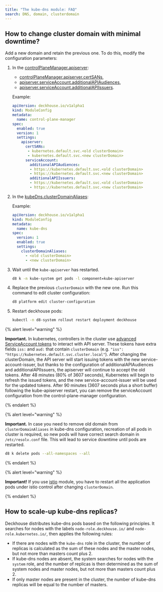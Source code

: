 ```yaml
---
title: "The kube-dns module: FAQ"
search: DNS, domain, clusterdomain
---
```


## How to change cluster domain with minimal downtime?

Add a new domain and retain the previous one. To do this, modify the configuration parameters:

1. In the [controlPlaneManager.apiserver](../control-plane-manager/configuration.html):

   - [controlPlaneManager.apiserver.certSANs](../control-plane-manager/configuration.html#parameters-apiserver-certsans),
   - [apiserver.serviceAccount.additionalAPIAudiences](../control-plane-manager/configuration.html#parameters-apiserver-serviceaccount-additionalapiaudiences),
   - [apiserver.serviceAccount.additionalAPIIssuers](../control-plane-manager/configuration.html#parameters-apiserver-serviceaccount-additionalapiissuers).

   Example:

   ```yaml
   apiVersion: deckhouse.io/v1alpha1
   kind: ModuleConfig
   metadata:
     name: control-plane-manager
   spec:
     enabled: true
     version: 1
     settings:
       apiserver:
         certSANs:
          - kubernetes.default.svc.<old clusterDomain>
          - kubernetes.default.svc.<new clusterDomain>
         serviceAccount:
           additionalAPIAudiences:
           - https://kubernetes.default.svc.<old clusterDomain>
           - https://kubernetes.default.svc.<new clusterDomain>
           additionalAPIIssuers:
           - https://kubernetes.default.svc.<old clusterDomain>
           - https://kubernetes.default.svc.<new clusterDomain>
   ```

1. In the [kubeDns.clusterDomainAliases](configuration.html#parameters):

   Example:

   ```yaml
   apiVersion: deckhouse.io/v1alpha1
   kind: ModuleConfig
   metadata:
     name: kube-dns
   spec:
     version: 1
     enabled: true
     settings:
       clusterDomainAliases:
         - <old clusterDomain>
         - <new clusterDomain>
   ```

1. Wait until the `kube-apiserver` has restarted.

   ```bash
   d8 k -n kube-system get pods -l component=kube-apiserver
   ```

1. Replace the previous `clusterDomain` with the new one. Run this command to edit cluster configuration:

   ```bash
   d8 platform edit cluster-configuration
   ```

1. Restart deckhouse pods:

   ```bash
   kubectl -n d8-system rollout restart deployment deckhouse
   ```

{% alert level="warning" %}

**Important.** In kubernetes, controllers in the cluster use [advanced ServiceAccount tokens](https://kubernetes.io/docs/tasks/configure-pod-container/configure-service-account/#service-account-token-volume-projection) to interact with API server. These tokens have extra fields `iss:` and `aud:` that contain `clusterDomain` (e.g. `"iss": "https://kubernetes.default.svc.cluster.local"`). After changing the clusterDomain, the API server will start issuing tokens with the new service-account-issuer, but thanks to the configuration of additionalAPIAudiences and additionalAPIIssuers, the apiserver will continue to accept the old tokens.
After 48 minutes (80% of 3607 seconds), Kubernetes will begin to refresh the issued tokens, and the new service-account-issuer will be used for the updated tokens. After 90 minutes (3607 seconds plus a short buffer) following the kube-apiserver restart, you can remove the serviceAccount configuration from the control-plane-manager configuration.

{% endalert %}

{% alert level="warning" %}

**Important.** In case you need to remove old domain from `clusterDomainAliases` in kube-dns configuration, recreation of all pods in cluster is required, so new pods will have correct search domain in `/etc/resolv.conf` file. This will lead to service downtime until pods are restarted.

```bash
d8 k delete pods --all-namespaces --all
```

{% endalert %}

{% alert level="warning" %}

**Important!** If you use [istio](../../modules/istio/) module, you have to restart all the application pods under istio control after changing `clusterDomain`.

{% endalert %}

## How to scale-up kube-dns replicas?

Deckhouse distributes kube-dns pods based on the following principles. It searches for nodes with the labels `node-role.deckhouse.io/` and `node-role.kubernetes.io/`, then applies the following rules:

* If there are nodes with the `kube-dns` role in the cluster, the number of replicas is calculated as the sum of these nodes and the master nodes, but not more than masters count plus 2.
* If kube-dns nodes are absent, the system searches for nodes with the `system` role, and the number of replicas is then determined as the sum of system nodes and master nodes, but not more than masters count plus 2.
* If only master nodes are present in the cluster, the number of kube-dns replicas will be equal to the number of masters.
